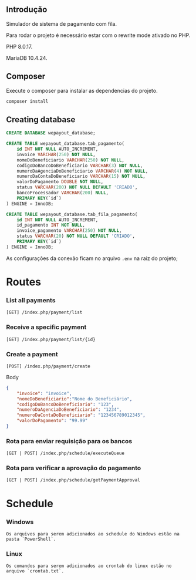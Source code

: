 ## Introdução
Simulador de sistema de pagamento com fila.


Para rodar o projeto é necessário estar com o rewrite mode ativado no PHP.

PHP 8.0.17.

MariaDB 10.4.24.

## Composer
Execute o composer para instalar as dependencias do projeto.
```bash
composer install
```

## Creating database

```sql
CREATE DATABASE wepayout_database;

CREATE TABLE wepayout_database.tab_pagamento(
    id INT NOT NULL AUTO_INCREMENT,
    invoice VARCHAR(250) NOT NULL,
    nomeDoBeneficiario VARCHAR(250) NOT NULL,
    codigoDoBancoDoBeneficiario VARCHAR(3) NOT NULL,
    numeroDaAgenciaDoBeneficiario VARCHAR(4) NOT NULL,
    numeroDaContaDoBeneficiario VARCHAR(15) NOT NULL,
    valorDoPagamento DOUBLE NOT NULL,
    status VARCHAR(200) NOT NULL DEFAULT 'CRIADO',
    bancoProcessador VARCHAR(200) NULL,
    PRIMARY KEY(`id`)
) ENGINE = InnoDB;

CREATE TABLE wepayout_database.tab_fila_pagamento(
    id INT NOT NULL AUTO_INCREMENT,
    id_pagamento INT NOT NULL,
    invoice_pagamento VARCHAR(250) NOT NULL,
    status VARCHAR(20) NOT NULL DEFAULT 'CRIADO',
    PRIMARY KEY(`id`)
) ENGINE = InnoDB;
```

As configurações da conexão ficam no arquivo `.env` na raiz do projeto;

# Routes


### List all payments
```
[GET] /index.php/payment/list
```

### Receive a specific payment
```
[GET] /index.php/payment/list/{id}
```

### Create a payment
```
[POST] /index.php/payment/create
```
Body
```json
{
	"invoice": "invoice",
	"nomeDoBeneficiario":"Nome do Beneficiário",
	"codigoDoBancoDoBeneficiario": "123",
	"numeroDaAgenciaDoBeneficiario": "1234",
	"numeroDaContaDoBeneficiario": "123456789012345",
	"valorDoPagamento": "99.99"
}
```

### Rota para enviar requisição para os bancos
```
[GET | POST] /index.php/schedule/executeQueue
```

### Rota para verificar a aprovação do pagamento
```
[GET | POST] /index.php/schedule/getPaymentApproval
```

# Schedule
### Windows
    Os arquivos para serem adicionados ao schedule do Windows estão na pasta `PowerShell`.

### Linux
    Os comandos para serem adicionados ao crontab do linux estão no arquivo `crontab.txt`.
